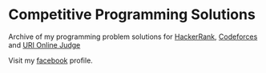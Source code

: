 # Competitive Programming Solutions
Archive of my programming problem solutions for [HackerRank](https://www.hackerrank.com/), [Codeforces](http://codeforces.com/) and [URI Online Judge](https://www.urionlinejudge.com.br/judge/en/)




Visit my [facebook](https://www.facebook.com/imoshakib) profile.

